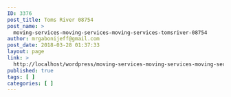 ```yaml
---
ID: 3376
post_title: Toms River 08754
post_name: >
  moving-services-moving-services-moving-services-tomsriver-08754
author: mrgabonijeff@gmail.com
post_date: 2018-03-28 01:37:33
layout: page
link: >
  http://localhost/wordpress/moving-services-moving-services-moving-services-tomsriver-08754/
published: true
tags: [ ]
categories: [ ]
---
```

